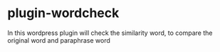 # plugin-wordcheck
In this wordpress plugin will check the similarity word, to compare the original word and paraphrase word 
